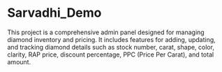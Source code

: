 # Sarvadhi_Demo
This project is a comprehensive admin panel designed for managing diamond inventory and pricing. It includes features for adding, updating, and tracking diamond details such as stock number, carat, shape, color, clarity, RAP price, discount percentage, PPC (Price Per Carat), and total amount.
